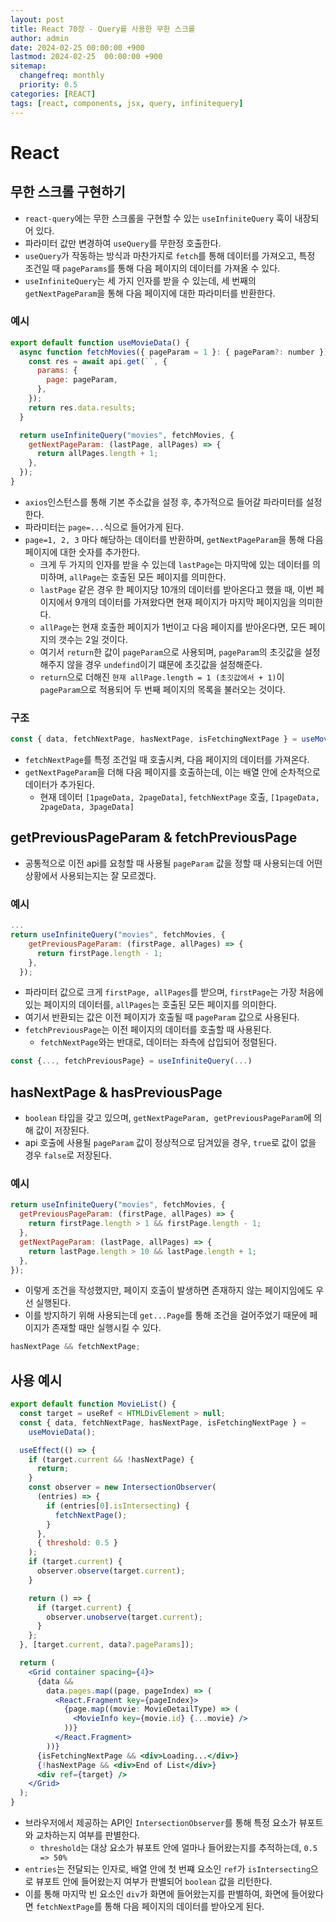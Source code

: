 ```yaml
---
layout: post
title: React 70장 - Query를 사용한 무한 스크롤
author: admin
date: 2024-02-25 00:00:00 +900
lastmod: 2024-02-25  00:00:00 +900
sitemap:
  changefreq: monthly
  priority: 0.5
categories: [REACT]
tags: [react, components, jsx, query, infinitequery]
---
```


# React

## 무한 스크롤 구현하기

- `react-query`에는 무한 스크롤을 구현할 수 있는 `useInfiniteQuery` 훅이 내장되어 있다.
- 파라미터 값만 변경하여 `useQuery`를 무한정 호출한다.
- `useQuery`가 작동하는 방식과 마찬가지로 `fetch`를 통해 데이터를 가져오고, 특정 조건일 때 `pageParams`를 통해 다음 페이지의 데이터를 가져올 수 있다.
- `useInfiniteQuery`는 세 가지 인자를 받을 수 있는데, 세 번째의 `getNextPageParam`을 통해 다음 페이지에 대한 파라미터를 반환한다.

### 예시

```jsx
export default function useMovieData() {
  async function fetchMovies({ pageParam = 1 }: { pageParam?: number }) {
    const res = await api.get(``, {
      params: {
        page: pageParam,
      },
    });
    return res.data.results;
  }

  return useInfiniteQuery("movies", fetchMovies, {
    getNextPageParam: (lastPage, allPages) => {
      return allPages.length + 1;
    },
  });
}
```

- `axios`인스턴스를 통해 기본 주소값을 설정 후, 추가적으로 들어갈 파라미터를 설정한다.
- 파라미터는 `page=...`식으로 들어가게 된다.
- `page=1, 2, 3` 마다 해당하는 데이터를 반환하며, `getNextPageParam`을 통해 다음 페이지에 대한 숫자를 추가한다.
  - 크게 두 가지의 인자를 받을 수 있는데 `lastPage`는 마지막에 있는 데이터를 의미하며, `allPage`는 호출된 모든 페이지를 의미한다.
  - `lastPage` 같은 경우 한 페이지당 10개의 데이터를 받아온다고 했을 때, 이번 페이지에서 9개의 데이터를 가져왔다면 현재 페이지가 마지막 페이지임을 의미한다.
  - `allPage`는 현재 호출한 페이지가 1번이고 다음 페이지를 받아온다면, 모든 페이지의 갯수는 2일 것이다.
  - 여기서 `return`한 값이 `pageParam`으로 사용되며, `pageParam`의 초깃값을 설정해주지 않을 경우 `undefind`이기 떄문에 초깃값을 설정해준다.
  - `return`으로 더해진 `현재 allPage.length = 1 (초깃값에서 + 1)`이 `pageParam`으로 적용되어 두 번째 페이지의 목록을 불러오는 것이다.

### 구조

```jsx
const { data, fetchNextPage, hasNextPage, isFetchingNextPage } = useMovieData();
```

- `fetchNextPage`를 특정 조건일 때 호출시켜, 다음 페이지의 데이터를 가져온다.
- `getNextPageParam`을 더해 다음 페이지를 호출하는데, 이는 배열 안에 순차적으로 데이터가 추가된다.
  - 현재 데이터 `[1pageData, 2pageData]`, `fetchNextPage` 호출, `[1pageData, 2pageData, 3pageData]`

## getPreviousPageParam & fetchPreviousPage

- 공통적으로 이전 api를 요청할 때 사용될 `pageParam` 값을 정할 때 사용되는데 어떤 상황에서 사용되는지는 잘 모르겠다.

### 예시

```jsx
...
return useInfiniteQuery("movies", fetchMovies, {
    getPreviousPageParam: (firstPage, allPages) => {
      return firstPage.length - 1;
    },
  });
```

- 파라미터 값으로 크게 `firstPage, allPages`를 받으며, `firstPage`는 가장 처음에 있는 페이지의 데이터를, `allPages`는 호출된 모든 페이지를 의미한다.
- 여기서 반환되는 값은 이전 페이지가 호출될 때 `pageParam` 값으로 사용된다.
- `fetchPreviousPage`는 이전 페이지의 데이터를 호출할 때 사용된다.
  - `fetchNextPage`와는 반대로, 데이터는 좌측에 삽입되어 정렬된다.

```jsx
const {..., fetchPreviousPage} = useInfiniteQuery(...)
```

## hasNextPage & hasPreviousPage

- `boolean` 타입을 갖고 있으며, `getNextPageParam, getPreviousPageParam`에 의해 값이 저장된다.
- api 호출에 사용될 `pageParam` 값이 정상적으로 담겨있을 경우, `true`로 값이 없을 경우 `false`로 저장된다.

### 예시

```jsx
return useInfiniteQuery("movies", fetchMovies, {
  getPreviousPageParam: (firstPage, allPages) => {
    return firstPage.length > 1 && firstPage.length - 1;
  },
  getNextPageParam: (lastPage, allPages) => {
    return lastPage.length > 10 && lastPage.length + 1;
  },
});
```

- 이렇게 조건을 작성했지만, 페이지 호출이 발생하면 존재하지 않는 페이지임에도 우선 실행된다.
- 이를 방지하기 위해 사용되는데 `get...Page`를 통해 조건을 걸어주었기 때문에 페이지가 존재할 때만 실행시킬 수 있다.

```jsx
hasNextPage && fetchNextPage;
```

## 사용 예시

```jsx
export default function MovieList() {
  const target = useRef < HTMLDivElement > null;
  const { data, fetchNextPage, hasNextPage, isFetchingNextPage } =
    useMovieData();

  useEffect(() => {
    if (target.current && !hasNextPage) {
      return;
    }
    const observer = new IntersectionObserver(
      (entries) => {
        if (entries[0].isIntersecting) {
          fetchNextPage();
        }
      },
      { threshold: 0.5 }
    );
    if (target.current) {
      observer.observe(target.current);
    }

    return () => {
      if (target.current) {
        observer.unobserve(target.current);
      }
    };
  }, [target.current, data?.pageParams]);

  return (
    <Grid container spacing={4}>
      {data &&
        data.pages.map((page, pageIndex) => (
          <React.Fragment key={pageIndex}>
            {page.map((movie: MovieDetailType) => (
              <MovieInfo key={movie.id} {...movie} />
            ))}
          </React.Fragment>
        ))}
      {isFetchingNextPage && <div>Loading...</div>}
      {!hasNextPage && <div>End of List</div>}
      <div ref={target} />
    </Grid>
  );
}
```

- 브라우저에서 제공하는 API인 `IntersectionObserver`를 통해 특정 요소가 뷰포트와 교차하는지 여부를 판별한다.
  - `threshold`는 대상 요소가 뷰포트 안에 얼마나 들어왔는지를 추적하는데, `0.5 => 50%`
- `entries`는 전달되는 인자로, 배열 안에 첫 번쨰 요소인 `ref`가 `isIntersecting`으로 뷰포트 안에 들어왔는지 여부가 판별되어 `boolean` 값을 리턴한다.
- 이를 통해 마지막 빈 요소인 `div`가 화면에 들어왔는지를 판별하여, 화면에 들어왔다면 `fetchNextPage`를 통해 다음 페이지의 데이터를 받아오게 된다.
